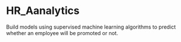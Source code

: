 # HR_Aanalytics
Build models using supervised machine learning algorithms to predict whether an employee will be promoted or not.
